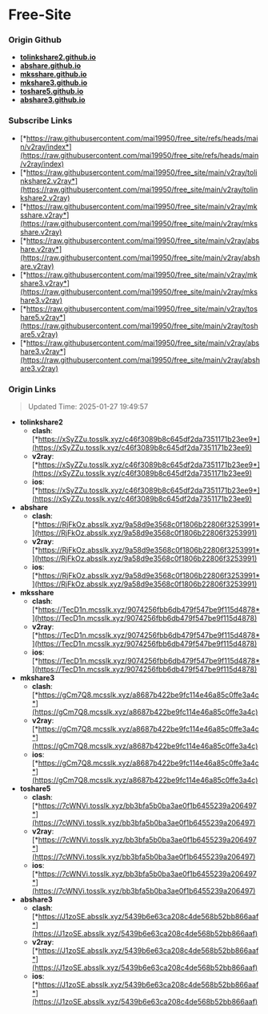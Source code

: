 # Free-Site

### Origin Github

- [**tolinkshare2.github.io**](https://github.com/tolinkshare2/tolinkshare2.github.io)
- [**abshare.github.io**](https://github.com/abshare/abshare.github.io)
- [**mksshare.github.io**](https://github.com/mksshare/mksshare.github.io)
- [**mkshare3.github.io**](https://github.com/mkshare3/mkshare3.github.io)
- [**toshare5.github.io**](https://github.com/toshare5/toshare5.github.io)
- [**abshare3.github.io**](https://github.com/abshare3/abshare3.github.io)

### Subscribe Links

- [*https://raw.githubusercontent.com/mai19950/free_site/refs/heads/main/v2ray/index*](https://raw.githubusercontent.com/mai19950/free_site/refs/heads/main/v2ray/index)
- [*https://raw.githubusercontent.com/mai19950/free_site/main/v2ray/tolinkshare2.v2ray*](https://raw.githubusercontent.com/mai19950/free_site/main/v2ray/tolinkshare2.v2ray)
- [*https://raw.githubusercontent.com/mai19950/free_site/main/v2ray/mksshare.v2ray*](https://raw.githubusercontent.com/mai19950/free_site/main/v2ray/mksshare.v2ray)
- [*https://raw.githubusercontent.com/mai19950/free_site/main/v2ray/abshare.v2ray*](https://raw.githubusercontent.com/mai19950/free_site/main/v2ray/abshare.v2ray)
- [*https://raw.githubusercontent.com/mai19950/free_site/main/v2ray/mkshare3.v2ray*](https://raw.githubusercontent.com/mai19950/free_site/main/v2ray/mkshare3.v2ray)
- [*https://raw.githubusercontent.com/mai19950/free_site/main/v2ray/toshare5.v2ray*](https://raw.githubusercontent.com/mai19950/free_site/main/v2ray/toshare5.v2ray)
- [*https://raw.githubusercontent.com/mai19950/free_site/main/v2ray/abshare3.v2ray*](https://raw.githubusercontent.com/mai19950/free_site/main/v2ray/abshare3.v2ray)

### Origin Links

> Updated Time: 2025-01-27 19:49:57

- **tolinkshare2**
  - **clash**: [*https://xSyZZu.tosslk.xyz/c46f3089b8c645df2da7351171b23ee9*](https://xSyZZu.tosslk.xyz/c46f3089b8c645df2da7351171b23ee9)
  - **v2ray**: [*https://xSyZZu.tosslk.xyz/c46f3089b8c645df2da7351171b23ee9*](https://xSyZZu.tosslk.xyz/c46f3089b8c645df2da7351171b23ee9)
  - **ios**: [*https://xSyZZu.tosslk.xyz/c46f3089b8c645df2da7351171b23ee9*](https://xSyZZu.tosslk.xyz/c46f3089b8c645df2da7351171b23ee9)
- **abshare**
  - **clash**: [*https://RjFkOz.absslk.xyz/9a58d9e3568c0f1806b22806f3253991*](https://RjFkOz.absslk.xyz/9a58d9e3568c0f1806b22806f3253991)
  - **v2ray**: [*https://RjFkOz.absslk.xyz/9a58d9e3568c0f1806b22806f3253991*](https://RjFkOz.absslk.xyz/9a58d9e3568c0f1806b22806f3253991)
  - **ios**: [*https://RjFkOz.absslk.xyz/9a58d9e3568c0f1806b22806f3253991*](https://RjFkOz.absslk.xyz/9a58d9e3568c0f1806b22806f3253991)
- **mksshare**
  - **clash**: [*https://TecD1n.mcsslk.xyz/9074256fbb6db479f547be9f115d4878*](https://TecD1n.mcsslk.xyz/9074256fbb6db479f547be9f115d4878)
  - **v2ray**: [*https://TecD1n.mcsslk.xyz/9074256fbb6db479f547be9f115d4878*](https://TecD1n.mcsslk.xyz/9074256fbb6db479f547be9f115d4878)
  - **ios**: [*https://TecD1n.mcsslk.xyz/9074256fbb6db479f547be9f115d4878*](https://TecD1n.mcsslk.xyz/9074256fbb6db479f547be9f115d4878)
- **mkshare3**
  - **clash**: [*https://gCm7Q8.mcsslk.xyz/a8687b422be9fc114e46a85c0ffe3a4c*](https://gCm7Q8.mcsslk.xyz/a8687b422be9fc114e46a85c0ffe3a4c)
  - **v2ray**: [*https://gCm7Q8.mcsslk.xyz/a8687b422be9fc114e46a85c0ffe3a4c*](https://gCm7Q8.mcsslk.xyz/a8687b422be9fc114e46a85c0ffe3a4c)
  - **ios**: [*https://gCm7Q8.mcsslk.xyz/a8687b422be9fc114e46a85c0ffe3a4c*](https://gCm7Q8.mcsslk.xyz/a8687b422be9fc114e46a85c0ffe3a4c)
- **toshare5**
  - **clash**: [*https://7cWNVi.tosslk.xyz/bb3bfa5b0ba3ae0f1b6455239a206497*](https://7cWNVi.tosslk.xyz/bb3bfa5b0ba3ae0f1b6455239a206497)
  - **v2ray**: [*https://7cWNVi.tosslk.xyz/bb3bfa5b0ba3ae0f1b6455239a206497*](https://7cWNVi.tosslk.xyz/bb3bfa5b0ba3ae0f1b6455239a206497)
  - **ios**: [*https://7cWNVi.tosslk.xyz/bb3bfa5b0ba3ae0f1b6455239a206497*](https://7cWNVi.tosslk.xyz/bb3bfa5b0ba3ae0f1b6455239a206497)
- **abshare3**
  - **clash**: [*https://J1zoSE.absslk.xyz/5439b6e63ca208c4de568b52bb866aaf*](https://J1zoSE.absslk.xyz/5439b6e63ca208c4de568b52bb866aaf)
  - **v2ray**: [*https://J1zoSE.absslk.xyz/5439b6e63ca208c4de568b52bb866aaf*](https://J1zoSE.absslk.xyz/5439b6e63ca208c4de568b52bb866aaf)
  - **ios**: [*https://J1zoSE.absslk.xyz/5439b6e63ca208c4de568b52bb866aaf*](https://J1zoSE.absslk.xyz/5439b6e63ca208c4de568b52bb866aaf)
